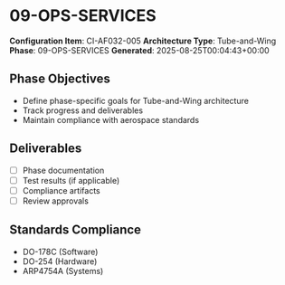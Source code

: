 # 09-OPS-SERVICES

**Configuration Item**: CI-AF032-005
**Architecture Type**: Tube-and-Wing
**Phase**: 09-OPS-SERVICES
**Generated**: 2025-08-25T00:04:43+00:00

## Phase Objectives
- Define phase-specific goals for Tube-and-Wing architecture
- Track progress and deliverables
- Maintain compliance with aerospace standards

## Deliverables
- [ ] Phase documentation
- [ ] Test results (if applicable)
- [ ] Compliance artifacts
- [ ] Review approvals

## Standards Compliance
- DO-178C (Software)
- DO-254 (Hardware)
- ARP4754A (Systems)
